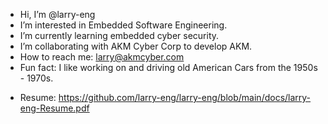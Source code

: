 - Hi, I’m @larry-eng
- I’m interested in Embedded Software Engineering.
- I’m currently learning embedded cyber security.
- I’m collaborating with AKM Cyber Corp to develop AKM.
- How to reach me: larry@akmcyber.com
- Fun fact: I like working on and driving old American Cars from the 1950s - 1970s.

* Resume: 
https://github.com/larry-eng/larry-eng/blob/main/docs/larry-eng-Resume.pdf

<!---
larry-eng/larry-eng is a ✨ special ✨ repository because its `README.md` (this file) appears on your GitHub profile.
You can click the Preview link to take a look at your changes.
--->
